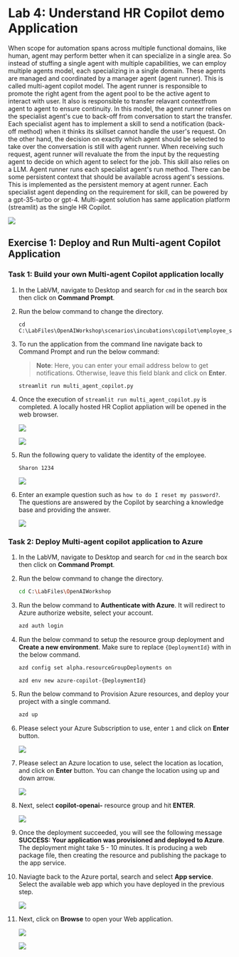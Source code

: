 # Lab 4: Understand HR Copilot demo Application 

When scope for automation spans across multiple functional domains, like human, agent may perform better when it can specialize in a single area. So instead of stuffing a single agent with multiple capabilities, we can employ multiple agents model, each specializing in a single domain. These agents are managed and coordinated by a manager agent (agent runner). This is called multi-agent copilot model. The agent runner is responsible to promote the right agent from the agent pool to be the active agent to interact with user. It also is responsible to transfer relavant contextfrom agent to agent to ensure continuity. In this model, the agent runner relies on the specialist agent's cue to back-off from conversation to start the transfer. Each specialist agent has to implement a skill to send a notification (back-off method) when it thinks its skillset cannot handle the user's request. On the other hand, the decision on exactly which agent should be selected to take over the conversation is still with agent runner. When receiving such request, agent runner will revaluate the from the input by the requesting agent to decide on which agent to select for the job. This skill also relies on a LLM. Agent runner runs each specialist agent's run method. There can be some persistent context that should be available across agent's sessions. This is implemented as the persistent memory at agent runner. Each specialist agent depending on the requirement for skill, can be powered by a gpt-35-turbo or gpt-4. Multi-agent solution has same application platform (streamlit) as the single HR Copilot.

![](../media/img20.png)


## Exercise 1: Deploy and Run Multi-agent Copilot Application

### Task 1:  Build your own Multi-agent Copilot application locally

1. In the LabVM, navigate to Desktop and search for `cmd` in the search box then click on **Command Prompt**.

2. Run the below command to change the directory.

   ```
   cd C:\LabFiles\OpenAIWorkshop\scenarios\incubations\copilot\employee_support
   ```

3. To run the application from the command line navigate back to Command Prompt and run the below command:

   >**Note**: Here, you can enter your email address below to get notifications. Otherwise, leave this field blank and click on **Enter**.

   ```
   streamlit run multi_agent_copilot.py
   ```

4. Once the execution of `streamlit run multi_agent_copilot.py` is completed. A locally hosted HR Copliot appliation will be opened in the web browser. 

   ![](../media/img21.png)

   ![](../media/img22.png)

5. Run the following query to validate the identity of the employee.

   ```
   Sharon 1234
   ```

   ![](../media/img47.png)

6. Enter an example question such as `how to do I reset my password?`. The questions are answered by the Copilot by searching a knowledge base and providing the answer.

   ![](../media/img48.png)

### Task 2: Deploy Multi-agent copilot application to Azure

1. In the LabVM, navigate to Desktop and search for `cmd` in the search box then click on **Command Prompt**.

1. Run the below command to change the directory.

   ```bash
   cd C:\LabFiles\OpenAIWorkshop
   ```

1. Run the below command to **Authenticate with Azure**. It will redirect to Azure authorize website, select your account.

   ```bash
   azd auth login
   ```

1. Run the below command to setup the resource group deployment and **Create a new environment**. Make sure to replace `{DeploymentId}` with **<inject key="Deployment ID" enableCopy="true"/>** in the below command.

   ```bash
   azd config set alpha.resourceGroupDeployments on
   ```
   
   ```bash
   azd env new azure-copilot-{DeploymentId}
   ```

1. Run the below command to Provision Azure resources, and deploy your project with a single command.

   ```bash
   azd up
   ```
1. Please select your Azure Subscription to use, enter `1` and click on **Enter** button.

   ![](../media/img29.png)


1. Please select an Azure location to use, select the location as **<inject key="Region" enableCopy="false"/>** location, and click on **Enter** button. You can change the location using up and down arrow.

    ![](../media/img30.png)


1.  Next, select **copilot-openai-<inject key="Deployment ID" enableCopy="False"/>** resource group and hit **ENTER**.

    ![](../media/img43.png)

1. Once the deployment succeeded, you will see the following message **SUCCESS: Your application was provisioned and deployed to Azure**. The deployment might take 5 - 10 minutes. It is producing a web package file, then creating the resource and publishing the package to the app service.



1. Naviagte back to the Azure portal, search and select **App service**. Select the available web app which you have deployed in the previous step.

    ![](../media/img44.png)

1. Next, click on **Browse** to open your Web application.

    ![](../media/img45.png)

    ![](../media/img46.png)
